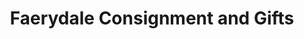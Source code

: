 ---
title: "Faerydale Consignment and Gifts"
url: /salem/faerydale-consignment-and-gifts/
shop: charity
---